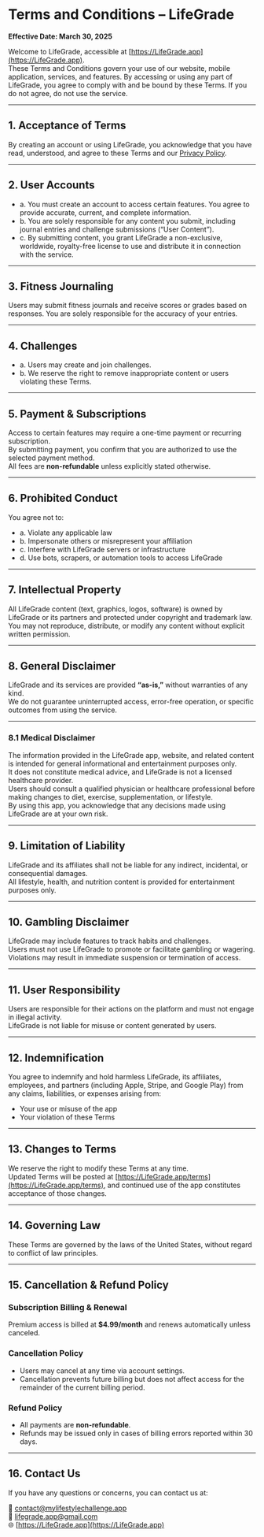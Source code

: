 # Terms and Conditions – LifeGrade

**Effective Date: March 30, 2025**

Welcome to LifeGrade, accessible at [https://LifeGrade.app](https://LifeGrade.app).  
These Terms and Conditions govern your use of our website, mobile application, services, and features. By accessing or using any part of LifeGrade, you agree to comply with and be bound by these Terms. If you do not agree, do not use the service.

---

## 1. Acceptance of Terms

By creating an account or using LifeGrade, you acknowledge that you have read, understood, and agree to these Terms and our [Privacy Policy](https://LifeGrade.app/privacy).

---

## 2. User Accounts

- a. You must create an account to access certain features. You agree to provide accurate, current, and complete information.
- b. You are solely responsible for any content you submit, including journal entries and challenge submissions (“User Content”).
- c. By submitting content, you grant LifeGrade a non-exclusive, worldwide, royalty-free license to use and distribute it in connection with the service.

---

## 3. Fitness Journaling

Users may submit fitness journals and receive scores or grades based on responses. You are solely responsible for the accuracy of your entries.

---

## 4. Challenges

- a. Users may create and join challenges.
- b. We reserve the right to remove inappropriate content or users violating these Terms.

---

## 5. Payment & Subscriptions

Access to certain features may require a one-time payment or recurring subscription.  
By submitting payment, you confirm that you are authorized to use the selected payment method.  
All fees are **non-refundable** unless explicitly stated otherwise.

---

## 6. Prohibited Conduct

You agree not to:
- a. Violate any applicable law  
- b. Impersonate others or misrepresent your affiliation  
- c. Interfere with LifeGrade servers or infrastructure  
- d. Use bots, scrapers, or automation tools to access LifeGrade  

---

## 7. Intellectual Property

All LifeGrade content (text, graphics, logos, software) is owned by LifeGrade or its partners and protected under copyright and trademark law.  
You may not reproduce, distribute, or modify any content without explicit written permission.

---

## 8. General Disclaimer

LifeGrade and its services are provided **“as-is,”** without warranties of any kind.  
We do not guarantee uninterrupted access, error-free operation, or specific outcomes from using the service.

---

### 8.1 Medical Disclaimer

The information provided in the LifeGrade app, website, and related content is intended for general informational and entertainment purposes only.  
It does not constitute medical advice, and LifeGrade is not a licensed healthcare provider.  
Users should consult a qualified physician or healthcare professional before making changes to diet, exercise, supplementation, or lifestyle.  
By using this app, you acknowledge that any decisions made using LifeGrade are at your own risk.

---

## 9. Limitation of Liability

LifeGrade and its affiliates shall not be liable for any indirect, incidental, or consequential damages.  
All lifestyle, health, and nutrition content is provided for entertainment purposes only.

---

## 10. Gambling Disclaimer

LifeGrade may include features to track habits and challenges.  
Users must not use LifeGrade to promote or facilitate gambling or wagering.  
Violations may result in immediate suspension or termination of access.

---

## 11. User Responsibility

Users are responsible for their actions on the platform and must not engage in illegal activity.  
LifeGrade is not liable for misuse or content generated by users.

---

## 12. Indemnification

You agree to indemnify and hold harmless LifeGrade, its affiliates, employees, and partners (including Apple, Stripe, and Google Play) from any claims, liabilities, or expenses arising from:
- Your use or misuse of the app  
- Your violation of these Terms  

---

## 13. Changes to Terms

We reserve the right to modify these Terms at any time.  
Updated Terms will be posted at [https://LifeGrade.app/terms](https://LifeGrade.app/terms), and continued use of the app constitutes acceptance of those changes.

---

## 14. Governing Law

These Terms are governed by the laws of the United States, without regard to conflict of law principles.

---

## 15. Cancellation & Refund Policy

### Subscription Billing & Renewal  
Premium access is billed at **$4.99/month** and renews automatically unless canceled.

### Cancellation Policy
- Users may cancel at any time via account settings.  
- Cancellation prevents future billing but does not affect access for the remainder of the current billing period.

### Refund Policy
- All payments are **non-refundable**.  
- Refunds may be issued only in cases of billing errors reported within 30 days.

---

## 16. Contact Us

If you have any questions or concerns, you can contact us at:

📧 contact@mylifestylechallenge.app  
📧 lifegrade.app@gmail.com  
🌐 [https://LifeGrade.app](https://LifeGrade.app)
